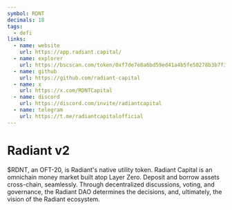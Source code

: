 ```yaml
---
symbol: RDNT
decimals: 18
tags:
  - defi
links:
  - name: website
    url: https://app.radiant.capital/
  - name: explorer
    url: https://bscscan.com/token/0xf7de7e8a6bd59ed41a4b5fe50278b3b7f31384df
  - name: github
    url: https://github.com/radiant-capital
  - name: x
    url: https://x.com/RDNTCapital
  - name: discord
    url: https://discord.com/invite/radiantcapital
  - name: telegram
    url: https://t.me/radiantcapitalofficial
---
```


# Radiant v2

$RDNT, an OFT-20, is Radiant's native utility token. Radiant Capital is an omnichain money market built atop Layer Zero. Deposit and borrow assets cross-chain, seamlessly. Through decentralized discussions, voting, and governance, the Radiant DAO determines the decisions, and, ultimately, the vision of the Radiant ecosystem.
